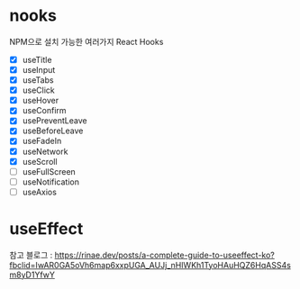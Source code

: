 # nooks

NPM으로 설치 가능한 여러가지 React Hooks

- [x] useTitle
- [x] useInput
- [x] useTabs
- [x] useClick
- [x] useHover
- [x] useConfirm
- [x] usePreventLeave
- [x] useBeforeLeave
- [x] useFadeIn
- [x] useNetwork
- [x] useScroll
- [ ] useFullScreen
- [ ] useNotification
- [ ] useAxios

# useEffect

참고 블로그 : https://rinae.dev/posts/a-complete-guide-to-useeffect-ko?fbclid=IwAR0GA5oVh6map6xxpUGA_AUJj_nHIWKh1TyoHAuHQZ6HqASS4sm8yD1YfwY
